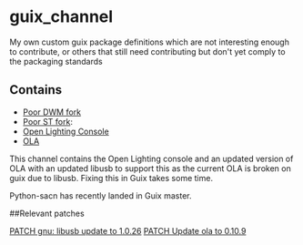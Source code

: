 # guix_channel
My own custom guix package definitions which are not interesting enough to contribute, or others that still need contributing but don't yet comply to the packaging standards

## Contains
- [Poor DWM fork](https://github.com/brandhout/poor_dwm_fork)
- [Poor ST fork](https://github.com/brandhout/poor_st_fork):
- [Open Lighting Console](https://github.com/mikacousin/olc)
- [OLA](https://github.com/OpenLightingProject/ola)

This channel contains the Open Lighting console and an updated version of OLA with an updated libusb to support this as the current OLA is broken on guix due to libusb. Fixing this in Guix takes some time. 

Python-sacn has recently landed in Guix master.

##Relevant patches

[PATCH gnu: libusb update to 1.0.26](https://issues.guix.gnu.org/72032)
[PATCH Update ola to 0.10.9](https://issues.guix.gnu.org/72033)


